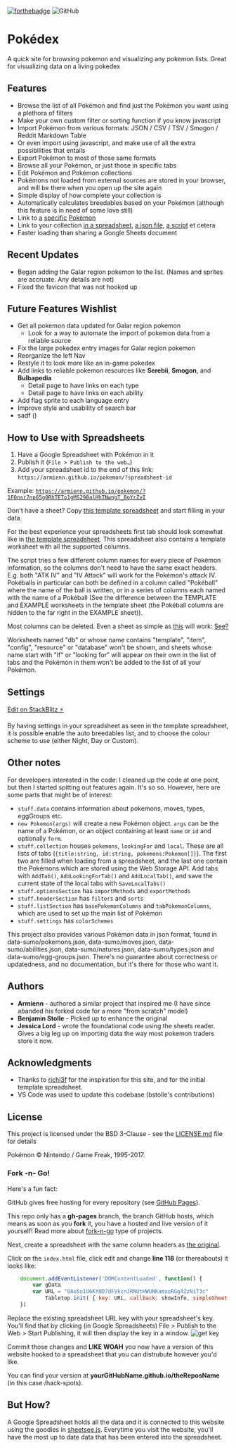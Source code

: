 [![forthebadge](https://forthebadge.com/images/badges/built-with-love.svg)](https://forthebadge.com)
![GitHub](https://img.shields.io/github/license/bstolle/react-pokedex?style=for-the-badge)

# Pokédex

A quick site for browsing pokemon and visualizing any pokemon lists.
Great for visualizing data on a living pokedex

## Features

* Browse the list of all Pokémon and find just the Pokémon you want using a plethora of filters
* Make your own custom filter or sorting function if you know javascript
* Import Pokémon from various formats: JSON / CSV / TSV / Smogon / Reddit Markdown Table
* Or even import using javascript, and make use of all the extra possibilities that entails
* Export Pokémon to most of those same formats
* Browse all your Pokémon, or just those in specific tabs
* Edit Pokémon and Pokémon collections
* Pokémons not loaded from external sources are stored in your browser, and will be there when you open up the site again
* Simple display of how complete your collection is
* Automatically calculates breedables based on your Pokémon (although this feature is in need of some love still)
* Link to [a](https://armienn.github.io/pokemon/#Magearna) [specific](https://armienn.github.io/pokemon/#123) [Pokémon](https://armienn.github.io/pokemon/#nidoran-m)
* Link to your collection [in a spreadsheet](https://armienn.github.io/pokemon/?1FOnsr7np65g0RhTETo1gMS298alHhTNwngT_8oYrZvI#2), [a json file](https://armienn.github.io/pokemon/?json:gist.githubusercontent.com/Armienn/dbcc734e78c27eee1c6590f1cd11fd17/raw/e30d8b5a6330d5affbcb3512cd2399ed5603aaee/test-json-pokemons.json), [a script](https://armienn.github.io/pokemon/?script:gist.githubusercontent.com/Armienn/27b4759d86c33542656f255efd1e50af/raw/47e287512645df0a4f75a515d48f9268a7340604/test-pokemons.js) et cetera
* Faster loading than sharing a Google Sheets document

## Recent Updates

* Began adding the Galar region pokemon to the list. (Names and sprites are accruate. Any details are not)
* Fixed the favicon that was not hooked up


## Future Features Wishlist

* Get all pokemon data updated for Galar region pokemon
  * Look for a way to automate the import of pokemon data from a reliable source
* Fix the large pokedex entry images for Galar region pokemon
* Reorganize the left Nav
* Restyle it to look more like an in-game pokedex
* Add links to reliable pokemon resources like **Serebii**, **Smogon**, and **Bulbapedia**
  * Detail page to have links on each type
  * Detail page to have links on each ability
* Add flag sprite to each language entry
* Improve style and usability of search bar 
* sadf ()

## How to Use with Spreadsheets

1. Have a Google Spreadsheet with Pokémon in it
2. Publish it (`File > Publish to the web…`)
3. Add your spreadsheet id to the end of this link: `https://armienn.github.io/pokemon/?spreadsheet-id`

Example: [`https://armienn.github.io/pokemon/?1FOnsr7np65g0RhTETo1gMS298alHhTNwngT_8oYrZvI`](https://armienn.github.io/pokemon/?1FOnsr7np65g0RhTETo1gMS298alHhTNwngT_8oYrZvI)

Don't have a sheet? Copy [this template spreadsheet](https://docs.google.com/spreadsheets/d/1mhDDWpfizdO1AitOMzAxODRQYNlHQAkpRRqBauzn4cI/edit?usp=sharing) and start filling in your data.

For the best experience your spreadsheets first tab should look somewhat like in [the template spreadsheet](https://docs.google.com/spreadsheets/d/1mhDDWpfizdO1AitOMzAxODRQYNlHQAkpRRqBauzn4cI/edit?usp=sharing). This spreadsheet also contains a template worksheet with all the supported columns.

The script tries a few different column names for every piece of Pokémon information, so the columns don't need to have the same exact headers. E.g. both "ATK IV" and "IV Attack" will work for the Pokémon's attack IV. Pokéballs in particular can both be defined in a column called "Pokéball" where the name of the ball is written, or in a series of columns each named with the name of a Pokéball (See the difference between the TEMPLATE and EXAMPLE worksheets in the template sheet (the Pokéball columns are hidden to the far right in the EXAMPLE sheet)).

Most columns can be deleted. Even a sheet as simple as [this](https://docs.google.com/spreadsheets/d/1Co8N7zAWXhPnKHTUOdPbLunalSDoGyDVoftpvV0IxDY/edit?usp=sharing) will work: [See?](https://armienn.github.io/pokemon/?1Co8N7zAWXhPnKHTUOdPbLunalSDoGyDVoftpvV0IxDY#1)

Worksheets named "db" or whose name contains "template", "item", "config", "resource" or "database" won't be shown, and sheets whose name start with "lf" or "looking for" will appear on their own in the list of tabs and the Pokémon in them won't be added to the list of all your Pokémon.





## Settings
[Edit on StackBlitz ⚡️](https://stackblitz.com/edit/react-ue3hjh)

By having settings in your spreadsheet as seen in the template spreadsheet, it is possible enable the auto breedables list, and to choose the colour scheme to use (either Night, Day or Custom).

## Other notes

For developers interested in the code: I cleaned up the code at one point, but then I started spitting out features again. It's so so. However, here are some parts that might be of interest:

* `stuff.data` contains information about pokemons, moves, types, eggGroups etc.
* `new Pokemon(args)` will create a new Pokémon object. `args` can be the name of a Pokémon, or an object containing at least `name` or `id` and optionally `form`.
* `stuff.collection` houses `pokemons`, `lookingFor` and `local`. These are all lists of tabs (`{title:string, id:string, pokemons:Pokemon[]}`). The first two are filled when loading from a spreadsheet, and the last one contain the Pokémons which are stored using the Web Storage API. Add tabs with `AddTab()`, `AddLookingForTab()` and `AddLocalTab()`, and save the current state of the local tabs with `SaveLocalTabs()`
* `stuff.optionsSection` has `importMethods` and `exportMethods`
* `stuff.headerSection` has `filters` and `sorts`
* `stuff.listSection` has `basePokemonColumns` and `tabPokemonColumns`, which are used to set up the main list of Pokémon
* `stuff.settings` has `colorSchemes`

This project also provides various Pokémon data in json format, found in data-sumo/pokemons.json, data-sumo/moves.json, data-sumo/abilities.json, data-sumo/natures.json, data-sumo/types.json and data-sumo/egg-groups.json. There's no guarantee about correctness or updatedness, and no documentation, but it's there for those who want it.


## Authors

* **Armienn** - authored a similar project that inspired me (I have since abanded his forked code for a more "from scratch" model)
* **Benjamin Stolle** - Picked up to enhance the original
* **Jessica Lord** - wrote the foundational code using the sheets reader. Gives a big leg up on importing data the way most pokemon traders store it now.


## Acknowledgments

* Thanks to [richi3f](https://github.com/richi3f) for the inspiration for this site, and for the initial template spreadsheet.
* VS Code was used to update this codebase (bstolle's contributions)

## License

This project is licensed under the BSD 3-Clause - see the [LICENSE.md](LICENSE.md) file for details

Pokémon &copy; Nintendo / Game Freak, 1995-2017.


### Fork -n- Go!

Here's a fun fact:

GitHub gives free hosting for every repository (see [GitHub Pages](http://pages.github.com)). 

This repo only has a **gh-pages** branch, the branch GitHub hosts, which means as soon as you **fork** it, you have a hosted and live version of it yourself! Read more about [fork-n-go](http://jlord.github.io/forkngo) type of projects.

Next, create a spreadsheet with the same column headers as [the original](https://docs.google.com/a/github.com/spreadsheets/d/1hnfQcggYcBYimuO_UOMvwoOi_I9vUvFpkMt4wjrrpLE/edit#gid=0).

Click on the `index.html` file, click edit and change **line 118** (or thereabouts) it looks like: 

```javascript
    document.addEventListener('DOMContentLoaded', function() {
	  	var gData
	  	var URL = "0Ao5u1U6KYND7dFVkcnJRNUtHWUNKamxoRGg4ZzNiT3c"
			Tabletop.init( { key: URL, callback: showInfo, simpleSheet: true } ) 
    }) 
```

Replace the existing spreadsheet URL key with your spreadsheet's key. You'll find that by clicking (in Google Spreadsheets) File > Publish to the Web > Start Publishing, it will then display the key in a window. ![get key](https://raw.github.com/jllord/sheetsee-cache/master/img/key.png)

Commit those changes and **LIKE WOAH** you now have a version of this website hooked to a spreadsheet that you can distrubute however you'd like.

You can find your version at **yourGitHubName.github.io/theReposName** (in this case /hack-spots).

## But How?

A Google Spreadsheet holds all the data and it is connected to this website using the goodies in [sheetsee.js](http://www.github.com/jlord/sheetsee.js). Everytime you visit the website, you'll have the most up to date data that has been entered into the spreadsheet. 

